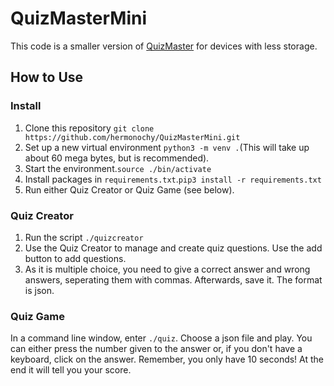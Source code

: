 # QuizMasterMini

This code is a smaller version of [QuizMaster](https://github.com/hermonochy/QuizMaster) for devices with less storage.

## How to Use

### Install
1. Clone this repository `git clone https://github.com/hermonochy/QuizMasterMini.git`
2. Set up a new virtual environment `python3 -m venv .`(This will take up about 60 mega bytes, but is recommended).
3. Start the environment.`source ./bin/activate`
4. Install packages in `requirements.txt`.`pip3 install -r requirements.txt`
5. Run either Quiz Creator or Quiz Game (see below).

### Quiz Creator

1. Run the script `./quizcreator` 
2. Use the Quiz Creator to manage and create quiz questions. Use the add button to add questions.
3. As it is multiple choice, you need to give a correct answer and wrong answers, seperating them with commas. Afterwards, save it. The format is json.

### Quiz Game

In a command line window, enter `./quiz`. Choose a json file and play. You can either press the number given to the answer or, if you don't have a keyboard, click on the answer. Remember, you only have 10 seconds! At the end it will tell you your score.



